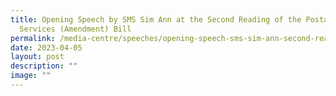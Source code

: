 ```yaml
---
title: Opening Speech by SMS Sim Ann at the Second Reading of the Postal
  Services (Amendment) Bill
permalink: /media-centre/speeches/opening-speech-sms-sim-ann-second-reading-of-postal-services-amendment-bill/
date: 2023-04-05
layout: post
description: ""
image: ""
---
```

